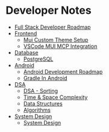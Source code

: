 # Developer Notes
- [Full Stack Developer Roadmap](Full-Stack-Developer-Roadmap.md)
- [Frontend]()
  - [Mui Custom Theme Setup](./React/Mui-Custom-Theme-Setup.md)
  - [VSCode MUI MCP Integration](./React/VSCode-MUI-MCP-Integration.md)
- [Database]()
  - [PostgreSQL](./Database/PostgreSQL.md) 
- [Android]()
  - [Android Development Roadmap](./Android/Android-Development-Roadmap.md)
  - [Gradle In Android](./Android/Gradle-In-Android.md)
- [DSA]()
  - [DSA - Sorting](./DSA/Sorting.md)
  - [Time & Space Complexity](./DSA/Time-And-Space-Complexity.md)
  - [Data Structures](./DSA/Data-Structures.md)
  - [Algorithms](./DSA/Algorithms.md)
- [System Design]()
  - [System Design](System-Design/System-Design-Overview.md) 
